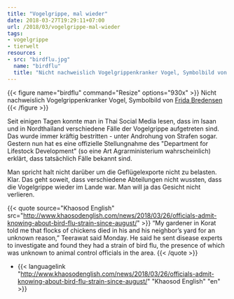 ```yaml
---
title: "Vogelgrippe, mal wieder"
date: 2018-03-27T19:29:11+07:00
url: /2018/03/vogelgrippe-mal-wieder
tags:
- vogelgrippe
- tierwelt
resources :
- src: "birdflu.jpg"
  name: "birdflu"
  title: "Nicht nachweislich Vogelgrippenkranker Vogel, Symbolbild von Frida Bredensen"
---
```


{{< figure name="birdflu" command="Resize" options="930x" >}}
Nicht nachweislich Vogelgrippenkranker Vogel, Symbolbild von [Frida Bredensen](https://unsplash.com/photos/2-A0tz0tw3k)
{{< /figure >}}

Seit einigen Tagen konnte man in Thai Social Media lesen, dass im Isaan und in Nordthailand verschiedene Fälle der Vogelgrippe aufgetreten sind. Das wurde immer kräftig bestritten - unter Androhung von Strafen sogar. Gestern nun hat es eine offizielle Stellungnahme des "Department for Lifestock Development" (so eine Art Agrarministerium wahrscheinlich) erklärt, dass tatsächlich Fälle bekannt sind.

Man spricht halt nicht darüber um die Geflügelexporte nicht zu belasten. Klar. Das geht soweit, dass verschiedene Abteilungen nicht wussten, dass die Vogelgrippe wieder im Lande war. Man will ja das Gesicht nicht verlieren.

{{< quote source="Khaosod English" src="<http://www.khaosodenglish.com/news/2018/03/26/officials-admit-knowing-about-bird-flu-strain-since-august/>" >}}
“My gardener in Korat told me that flocks of chickens died in his and his neighbor’s yard for an unknown reason,” Teerawat said Monday. He said he sent disease experts to investigate and found they had a strain of bird flu, the presence of which was unknown to animal control officials in the area.
{{< /quote >}}

- {{< languagelink "<http://www.khaosodenglish.com/news/2018/03/26/officials-admit-knowing-about-bird-flu-strain-since-august/>" "Khaosod English" "en" >}}
